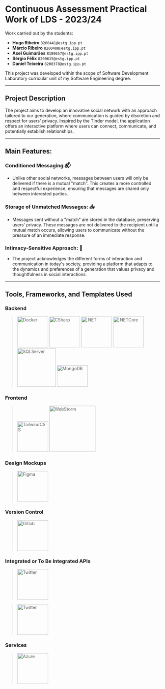 # Continuous Assessment Practical Work of **LDS** - 2023/24

Work carried out by the students:


- **Hugo Ribeiro** `8200441@estg.ipp.pt`
- **Márcio Ribeiro** `8200408@estg.ipp.pt`
- **Axel Guimarães** `8180657@estg.ipp.pt`
- **Sérgio Félix** `8200615@estg.ipp.pt`
- **Daniel Teixeira** `8200378@estg.ipp.pt`

This project was developed within the scope of Software Development Laboratory curricular unit of my Software Engineering degree.

---

## Project Description

The project aims to develop an innovative social network with an approach tailored to our generation, where communication is guided by discretion and respect for users' privacy. Inspired by the Tinder model, the application offers an interactive platform where users can connect, communicate, and potentially establish relationships.

---

## Main Features:

### **Conditioned Messaging** 📬 

- Unlike other social networks, messages between users will only be delivered if there is a mutual "match". This creates a more controlled and respectful experience, ensuring that messages are shared only between interested parties.

### **Storage of Unmatched Messages:** 📥

- Messages sent without a "match" are stored in the database, preserving users' privacy. These messages are not delivered to the recipient until a mutual match occurs, allowing users to communicate without the pressure of an immediate response.

### **Intimacy-Sensitive Approach:** 💑

- The project acknowledges the different forms of interaction and communication in today's society, providing a platform that adapts to the dynamics and preferences of a generation that values privacy and thoughtfulness in social interactions.

---

## Tools, Frameworks, and Templates Used 

### Backend
>
> <img src="https://cdn.jsdelivr.net/gh/devicons/devicon/icons/docker/docker-original-wordmark.svg" alt="Docker" width="100" height="100">
>
>
> <img src="https://cdn.jsdelivr.net/gh/devicons/devicon/icons/csharp/csharp-plain.svg" alt="CSharp" width="100" height="100" />
>
>
> <img src="https://cdn.jsdelivr.net/gh/devicons/devicon/icons/dot-net/dot-net-original-wordmark.svg" alt=".NET" width="100" height="100" />
>
>
> <img src="https://cdn.jsdelivr.net/gh/devicons/devicon/icons/dotnetcore/dotnetcore-original.svg" alt=".NETCore" width="100" height="100"/>
>
> <img src="https://cdn.jsdelivr.net/gh/devicons/devicon/icons/microsoftsqlserver/microsoftsqlserver-plain-wordmark.svg" alt="SQLServer" width="125" height="125" />
>
>
> <img src="https://cdn.jsdelivr.net/gh/devicons/devicon/icons/mongodb/mongodb-original-wordmark.svg" alt="MongoDB" width="100" height="70" />

### Frontend

> <img src="https://cdn.jsdelivr.net/gh/devicons/devicon/icons/tailwindcss/tailwindcss-original-wordmark.svg" alt="TailwindCSS" width ="100" height="100" />
>
> <img src="https://cdn.jsdelivr.net/gh/devicons/devicon/icons/react/react-original-wordmark.svg" alt ="WebStorm" height="150" />


### Design Mockups 

> <img src="https://cdn.jsdelivr.net/gh/devicons/devicon/icons/figma/figma-original.svg" alt="Figma" width="100" height="100" />

### Version Control 

><img src="https://cdn.jsdelivr.net/gh/devicons/devicon/icons/gitlab/gitlab-original-wordmark.svg" alt="Gitlab" width="100" height="100" /> 

### Integrated or To Be Integrated APIs 

><img src="https://cdn.jsdelivr.net/gh/devicons/devicon/icons/twitter/twitter-original.svg" alt="Twitter" width="100" height="100" /> 

><img src="https://cdn.jsdelivr.net/gh/devicons/devicon/icons/facebook/facebook-original.svg" alt="Twitter" width="100" height="100" /> 



### Services

><img src="https://cdn.jsdelivr.net/gh/devicons/devicon/icons/azure/azure-original-wordmark.svg" alt="Azure" width="100" height="100" /> 
